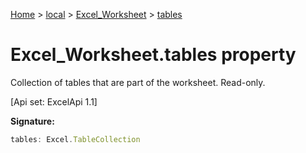 [Home](./index) &gt; [local](local.md) &gt; [Excel\_Worksheet](local.excel_worksheet.md) &gt; [tables](local.excel_worksheet.tables.md)

# Excel\_Worksheet.tables property

Collection of tables that are part of the worksheet. Read-only. 

 \[Api set: ExcelApi 1.1\]

**Signature:**
```javascript
tables: Excel.TableCollection
```
